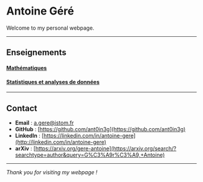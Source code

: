 # Antoine Géré

Welcome to my personal webpage.

---

## Enseignements

#### [Mathématiques](./mATh.md)

#### [Statistiques et analyses de données](./sTa7.md) 

---

## Contact

- **Email** : a.gere@istom.fr
- **GitHub** : [https://github.com/ant0in3g](https://github.com/ant0in3g)
- **LinkedIn** : [https://linkedin.com/in/antoine-gere](http://linkedin.com/in/antoine-gere)
- **arXiv** : [https://arxiv.org/gere-antoine](https://arxiv.org/search/?searchtype=author&query=G%C3%A9r%C3%A9,+Antoine)

---

*Thank you for visiting my webpage !*
